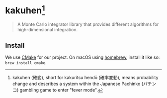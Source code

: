 # kakuhen[^1]
> A Monte Carlo integrator library that provides different algorithms for high-dimensional integration.

## Install

We use [CMake](https://cmake.org/) for our project.
On macOS using [homebrew](https://brew.sh/), install it like so: `brew install cmake`.


[^1]: kakuhen (確変), short for kakuritsu hendō (確率変動), means probability change and describes a system within the Japanese Pachinko (パチンコ) gambling game to enter "fever mode".

